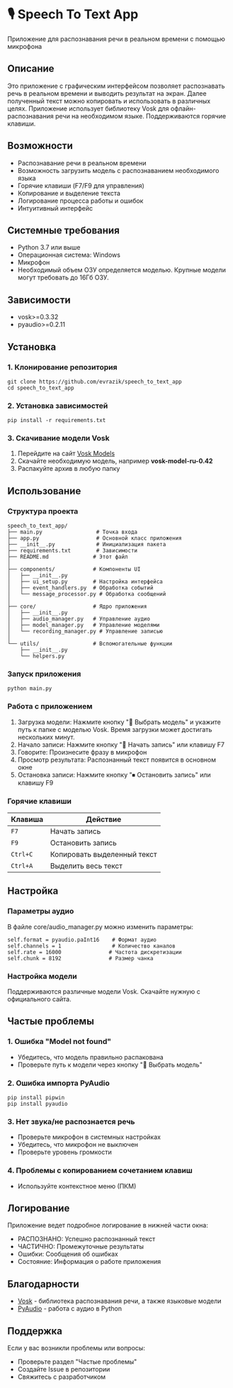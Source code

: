 # 🎙️ Speech To Text App
Приложение для распознавания речи в реальном времени с помощью микрофона

##  Описание
Это приложение с графическим интерфейсом позволяет распознавать речь в реальном времени и выводить результат на экран. Далее полученный текст можно копировать и использовать в различных целях. 
Приложение использует библиотеку Vosk для офлайн-распознавания речи на необходимом языке. Поддерживаются горячие клавиши.

##  Возможности
*  Распознавание речи в реальном времени
*  Возможность загрузить модель с распознаванием необходимого языка
*  Горячие клавиши (F7/F9 для управления)
*  Копирование и выделение текста
*  Логирование процесса работы и ошибок
*  Интуитивный интерфейс
##  Системные требования
* Python 3.7 или выше
* Операционная система: Windows
* Микрофон
* Необходимый объем ОЗУ определяется моделью. Крупные модели могут требовать до 16Гб ОЗУ.
## Зависимости
* vosk>=0.3.32
* pyaudio>=0.2.11
## Установка
### 1. Клонирование репозитория
```
git clone https://github.com/evrazik/speech_to_text_app
cd speech_to_text_app
```
### 2. Установка зависимостей
```
pip install -r requirements.txt
```
### 3. Скачивание модели Vosk
1. Перейдите на сайт [Vosk Models](https://alphacephei.com/vosk/models)
2. Скачайте необходимую модель, например **vosk-model-ru-0.42**
3. Распакуйте архив в любую папку
## Использование
### Структура проекта
```
speech_to_text_app/
├── main.py                 # Точка входа
├── app.py                  # Основной класс приложения
├── __init__.py             # Инициализация пакета
├── requirements.txt        # Зависимости
├── README.md              # Этот файл
│
├── components/            # Компоненты UI
│   ├── __init__.py
│   ├── ui_setup.py        # Настройка интерфейса
│   ├── event_handlers.py  # Обработка событий
│   └── message_processor.py # Обработка сообщений
│
├── core/                  # Ядро приложения
│   ├── __init__.py
│   ├── audio_manager.py   # Управление аудио
│   ├── model_manager.py   # Управление моделями
│   └── recording_manager.py # Управление записью
│
└── utils/                 # Вспомогательные функции
    ├── __init__.py
    └── helpers.py
```
### Запуск приложения
```
python main.py
```
### Работа с приложением
1. Загрузка модели: Нажмите кнопку "📂 Выбрать модель" и укажите путь к папке с моделью Vosk. Время загрузки может достигать нескольких минут.
2. Начало записи: Нажмите кнопку "🔴 Начать запись" или клавишу F7
3. Говорите: Произнесите фразу в микрофон
4. Просмотр результата: Распознанный текст появится в основном окне
5. Остановка записи: Нажмите кнопку "⏹ Остановить запись" или клавишу F9
### Горячие клавиши
| Клавиша | Действие |
|---------|----------|
| `F7` | Начать запись |
| `F9` | Остановить запись |
| `Ctrl+C` | Копировать выделенный текст |
| `Ctrl+A` | Выделить весь текст |
## Настройка
### Параметры аудио
В файле core/audio_manager.py можно изменить параметры:
```
self.format = pyaudio.paInt16    # Формат аудио
self.channels = 1                # Количество каналов
self.rate = 16000               # Частота дискретизации
self.chunk = 8192               # Размер чанка
```
### Настройка модели
Поддерживаются различные модели Vosk. Скачайте нужную с официального сайта.
## Частые проблемы
### 1. Ошибка "Model not found"
* Убедитесь, что модель правильно распакована
* Проверьте путь к модели через кнопку "📂 Выбрать модель"
### 2. Ошибка импорта PyAudio
```
pip install pipwin
pip install pyaudio
```
### 3. Нет звука/не распознается речь
* Проверьте микрофон в системных настройках
* Убедитесь, что микрофон не выключен
* Проверьте уровень громкости
### 4. Проблемы с копированием сочетанием клавиш
* Используйте контекстное меню (ПКМ)
## Логирование
Приложение ведет подробное логирование в нижней части окна:
* РАСПОЗНАНО: Успешно распознанный текст
* ЧАСТИЧНО: Промежуточные результаты
* Ошибки: Сообщения об ошибках
* Состояние: Информация о работе приложения
## Благодарности
* [Vosk](https://alphacephei.com/vosk/) - библиотека распознавания речи, а также языковые модели
* [PyAudio](https://pypi.org/project/PyAudio/) - работа с аудио в Python
## Поддержка
Если у вас возникли проблемы или вопросы:
* Проверьте раздел "Частые проблемы"
* Создайте Issue в репозитории
* Свяжитесь с разработчиком
